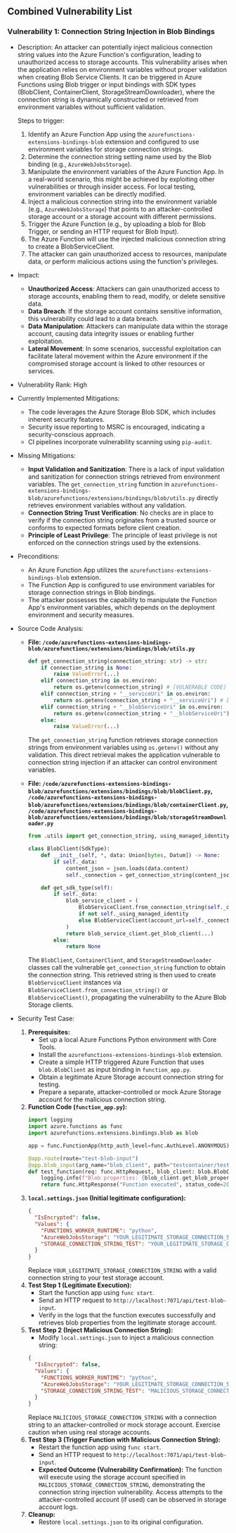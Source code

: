 ## Combined Vulnerability List

### Vulnerability 1: Connection String Injection in Blob Bindings

* Description:
    An attacker can potentially inject malicious connection string values into the Azure Function's configuration, leading to unauthorized access to storage accounts. This vulnerability arises when the application relies on environment variables without proper validation when creating Blob Service Clients. It can be triggered in Azure Functions using Blob trigger or input bindings with SDK types (BlobClient, ContainerClient, StorageStreamDownloader), where the connection string is dynamically constructed or retrieved from environment variables without sufficient validation.

    Steps to trigger:
    1. Identify an Azure Function App using the `azurefunctions-extensions-bindings-blob` extension and configured to use environment variables for storage connection strings.
    2. Determine the connection string setting name used by the Blob binding (e.g., `AzureWebJobsStorage`).
    3. Manipulate the environment variables of the Azure Function App. In a real-world scenario, this might be achieved by exploiting other vulnerabilities or through insider access. For local testing, environment variables can be directly modified.
    4. Inject a malicious connection string into the environment variable (e.g., `AzureWebJobsStorage`) that points to an attacker-controlled storage account or a storage account with different permissions.
    5. Trigger the Azure Function (e.g., by uploading a blob for Blob Trigger, or sending an HTTP request for Blob Input).
    6. The Azure Function will use the injected malicious connection string to create a BlobServiceClient.
    7. The attacker can gain unauthorized access to resources, manipulate data, or perform malicious actions using the function's privileges.

* Impact:
    - **Unauthorized Access**: Attackers can gain unauthorized access to storage accounts, enabling them to read, modify, or delete sensitive data.
    - **Data Breach**: If the storage account contains sensitive information, this vulnerability could lead to a data breach.
    - **Data Manipulation**: Attackers can manipulate data within the storage account, causing data integrity issues or enabling further exploitation.
    - **Lateral Movement**: In some scenarios, successful exploitation can facilitate lateral movement within the Azure environment if the compromised storage account is linked to other resources or services.

* Vulnerability Rank: High

* Currently Implemented Mitigations:
    - The code leverages the Azure Storage Blob SDK, which includes inherent security features.
    - Security issue reporting to MSRC is encouraged, indicating a security-conscious approach.
    - CI pipelines incorporate vulnerability scanning using `pip-audit`.

* Missing Mitigations:
    - **Input Validation and Sanitization**: There is a lack of input validation and sanitization for connection strings retrieved from environment variables. The `get_connection_string` function in `azurefunctions-extensions-bindings-blob/azurefunctions/extensions/bindings/blob/utils.py` directly retrieves environment variables without any validation.
    - **Connection String Trust Verification**: No checks are in place to verify if the connection string originates from a trusted source or conforms to expected formats before client creation.
    - **Principle of Least Privilege**: The principle of least privilege is not enforced on the connection strings used by the extensions.

* Preconditions:
    - An Azure Function App utilizes the `azurefunctions-extensions-bindings-blob` extension.
    - The Function App is configured to use environment variables for storage connection strings in Blob bindings.
    - The attacker possesses the capability to manipulate the Function App's environment variables, which depends on the deployment environment and security measures.

* Source Code Analysis:
    - **File: `/code/azurefunctions-extensions-bindings-blob/azurefunctions/extensions/bindings/blob/utils.py`**
      ```python
      def get_connection_string(connection_string: str) -> str:
          if connection_string is None:
              raise ValueError(...)
          elif connection_string in os.environ:
              return os.getenv(connection_string) # [VULNERABLE CODE] Directly retrieves environment variable
          elif connection_string + "__serviceUri" in os.environ:
              return os.getenv(connection_string + "__serviceUri") # [VULNERABLE CODE] Directly retrieves environment variable
          elif connection_string + "__blobServiceUri" in os.environ:
              return os.getenv(connection_string + "__blobServiceUri") # [VULNERABLE CODE] Directly retrieves environment variable
          else:
              raise ValueError(...)
      ```
      The `get_connection_string` function retrieves storage connection strings from environment variables using `os.getenv()` without any validation. This direct retrieval makes the application vulnerable to connection string injection if an attacker can control environment variables.

    - **File: `/code/azurefunctions-extensions-bindings-blob/azurefunctions/extensions/bindings/blob/blobClient.py`, `/code/azurefunctions-extensions-bindings-blob/azurefunctions/extensions/bindings/blob/containerClient.py`, `/code/azurefunctions-extensions-bindings-blob/azurefunctions/extensions/bindings/blob/storageStreamDownloader.py`**
      ```python
      from .utils import get_connection_string, using_managed_identity

      class BlobClient(SdkType):
          def __init__(self, *, data: Union[bytes, Datum]) -> None:
              if self._data:
                  content_json = json.loads(data.content)
                  self._connection = get_connection_string(content_json.get("Connection")) # [CALLS VULNERABLE FUNCTION]

          def get_sdk_type(self):
              if self._data:
                  blob_service_client = (
                      BlobServiceClient.from_connection_string(self._connection) # [USES VULNERABLE CONNECTION STRING]
                      if not self._using_managed_identity
                      else BlobServiceClient(account_url=self._connection, credential=DefaultAzureCredential()) # [USES VULNERABLE CONNECTION STRING]
                  )
                  return blob_service_client.get_blob_client(...)
              else:
                  return None
      ```
      The `BlobClient`, `ContainerClient`, and `StorageStreamDownloader` classes call the vulnerable `get_connection_string` function to obtain the connection string. This retrieved string is then used to create `BlobServiceClient` instances via `BlobServiceClient.from_connection_string()` or `BlobServiceClient()`, propagating the vulnerability to the Azure Blob Storage clients.

* Security Test Case:
    1. **Prerequisites:**
        - Set up a local Azure Functions Python environment with Core Tools.
        - Install the `azurefunctions-extensions-bindings-blob` extension.
        - Create a simple HTTP triggered Azure Function that uses `blob.BlobClient` as input binding in `function_app.py`.
        - Obtain a legitimate Azure Storage account connection string for testing.
        - Prepare a separate, attacker-controlled or mock Azure Storage account for the malicious connection string.
    2. **Function Code (`function_app.py`):**
        ```python
        import logging
        import azure.functions as func
        import azurefunctions.extensions.bindings.blob as blob

        app = func.FunctionApp(http_auth_level=func.AuthLevel.ANONYMOUS)

        @app.route(route="test-blob-input")
        @app.blob_input(arg_name="blob_client", path="testcontainer/testblob.txt", connection="STORAGE_CONNECTION_STRING_TEST")
        def test_function(req: func.HttpRequest, blob_client: blob.BlobClient):
            logging.info(f"Blob properties: {blob_client.get_blob_properties()}")
            return func.HttpResponse("Function executed", status_code=200)
        ```
    3. **`local.settings.json` (Initial legitimate configuration):**
        ```json
        {
          "IsEncrypted": false,
          "Values": {
            "FUNCTIONS_WORKER_RUNTIME": "python",
            "AzureWebJobsStorage": "YOUR_LEGITIMATE_STORAGE_CONNECTION_STRING",
            "STORAGE_CONNECTION_STRING_TEST": "YOUR_LEGITIMATE_STORAGE_CONNECTION_STRING"
          }
        }
        ```
        Replace `YOUR_LEGITIMATE_STORAGE_CONNECTION_STRING` with a valid connection string to your test storage account.
    4. **Test Step 1 (Legitimate Execution):**
        - Start the function app using `func start`.
        - Send an HTTP request to `http://localhost:7071/api/test-blob-input`.
        - Verify in the logs that the function executes successfully and retrieves blob properties from the legitimate storage account.
    5. **Test Step 2 (Inject Malicious Connection String):**
        - Modify `local.settings.json` to inject a malicious connection string:
        ```json
        {
          "IsEncrypted": false,
          "Values": {
            "FUNCTIONS_WORKER_RUNTIME": "python",
            "AzureWebJobsStorage": "YOUR_LEGITIMATE_STORAGE_CONNECTION_STRING",
            "STORAGE_CONNECTION_STRING_TEST": "MALICIOUS_STORAGE_CONNECTION_STRING"
          }
        }
        ```
        Replace `MALICIOUS_STORAGE_CONNECTION_STRING` with a connection string to an attacker-controlled or mock storage account. Exercise caution when using real storage accounts.
    6. **Test Step 3 (Trigger Function with Malicious Connection String):**
        - Restart the function app using `func start`.
        - Send an HTTP request to `http://localhost:7071/api/test-blob-input`.
        - **Expected Outcome (Vulnerability Confirmation):** The function will execute using the storage account specified in `MALICIOUS_STORAGE_CONNECTION_STRING`, demonstrating the connection string injection vulnerability. Access attempts to the attacker-controlled account (if used) can be observed in storage account logs.
    7. **Cleanup:**
        - Restore `local.settings.json` to its original configuration.